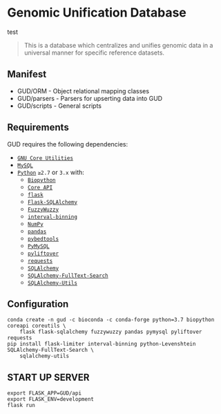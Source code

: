 # Genomic Unification Database
test
> This is a database which centralizes and unifies genomic data in a universal manner for specific reference datasets.

## Manifest
+ GUD/ORM - Object relational mapping classes
+ GUD/parsers - Parsers for upserting data into GUD
+ GUD/scripts - General scripts

## Requirements
GUD requires the following dependencies:
* [`GNU Core Utilities`](https://www.gnu.org/software/coreutils/)
* [`MySQL`](https://www.mysql.com)
* [`Python`](https://www.python.org) `≥2.7` or `3.x` with:
    - [`Biopython`](https://biopython.org)
    - [`Core API`](https://www.coreapi.org/)
    - [`flask`](https://flask.palletsprojects.com/en/1.0.x/)
    - [`Flask-SQLAlchemy`](https://flask-sqlalchemy.palletsprojects.com/en/2.x/)
    - [`FuzzyWuzzy`](https://chairnerd.seatgeek.com/fuzzywuzzy-fuzzy-string-matching-in-python/)
    - [`interval-binning`](https://interval-binning.readthedocs.io/en/latest/)
    - [`NumPy`](https://numpy.org/)
    - [`pandas`](https://pandas.pydata.org/)
    - [`pybedtools`](https://daler.github.io/pybedtools/)
    - [`PyMySQL`](https://pymysql.readthedocs.io/en/latest/)
    - [`pyliftover`](https://github.com/konstantint/pyliftover)
    - [`requests`]()
    - [`SQLAlchemy`](https://www.sqlalchemy.org)
    - [`SQLAlchemy-FullText-Search`](https://github.com/mengzhuo/sqlalchemy-fulltext-search)
    - [`SQLAlchemy-Utils`](https://sqlalchemy-utils.readthedocs.io/en/latest/)

## Configuration

```
conda create -n gud -c bioconda -c conda-forge python=3.7 biopython coreapi coreutils \
    flask flask-sqlalchemy fuzzywuzzy pandas pymysql pyliftover requests
pip install flask-limiter interval-binning python-Levenshtein SQLAlchemy-FullText-Search \
    sqlalchemy-utils
```

## START UP SERVER

```
export FLASK_APP=GUD/api
export FLASK_ENV=development
flask run
```
